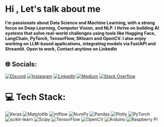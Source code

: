 #  Hi , Let's talk about me 
**I’m passionate about Data Science and Machine Learning, with a strong focus on Deep Learning, Computer Vision, and NLP. I thrive on building AI systems that solve real-world challenges using tools like Hugging Face, LangChain, PyTorch, TensorFlow, SKlearn and OpenCV. I also enjoy working on LLM-based applications, integrating models via FastAPI and Streamlit. Open to work, Contact anytime on LinkedIn**



## 🌐 Socials:
[![Discord](https://img.shields.io/badge/Discord-%237289DA.svg?logo=discord&logoColor=white)](https://discord.gg/fukit_.) [![Instagram](https://img.shields.io/badge/Instagram-%23E4405F.svg?logo=Instagram&logoColor=white)](https://instagram.com/ahmed.nos7yy) [![LinkedIn](https://img.shields.io/badge/LinkedIn-%230077B5.svg?logo=linkedin&logoColor=white)](https://linkedin.com/in/nos7y) [![Medium](https://img.shields.io/badge/Medium-12100E?logo=medium&logoColor=white)](https://medium.com/@nos7y) [![Stack Overflow](https://img.shields.io/badge/-Stackoverflow-FE7A16?logo=stack-overflow&logoColor=white)](https://stackoverflow.com/users/29049806) 

# 💻 Tech Stack:
![Keras](https://img.shields.io/badge/Keras-%23D00000.svg?style=flat&logo=Keras&logoColor=white) ![Matplotlib](https://img.shields.io/badge/Matplotlib-%23ffffff.svg?style=flat&logo=Matplotlib&logoColor=black) ![mlflow](https://img.shields.io/badge/mlflow-%23d9ead3.svg?style=flat&logo=numpy&logoColor=blue) ![NumPy](https://img.shields.io/badge/numpy-%23013243.svg?style=flat&logo=numpy&logoColor=white) ![Pandas](https://img.shields.io/badge/pandas-%23150458.svg?style=flat&logo=pandas&logoColor=white) ![Plotly](https://img.shields.io/badge/Plotly-%233F4F75.svg?style=flat&logo=plotly&logoColor=white) ![PyTorch](https://img.shields.io/badge/PyTorch-%23EE4C2C.svg?style=flat&logo=PyTorch&logoColor=white) ![scikit-learn](https://img.shields.io/badge/scikit--learn-%23F7931E.svg?style=flat&logo=scikit-learn&logoColor=white) ![Scipy](https://img.shields.io/badge/SciPy-%230C55A5.svg?style=flat&logo=scipy&logoColor=%white) ![TensorFlow](https://img.shields.io/badge/TensorFlow-%23FF6F00.svg?style=flat&logo=TensorFlow&logoColor=white) ![OpenCV](https://img.shields.io/badge/opencv-%23white.svg?style=flat&logo=opencv&logoColor=white) ![Arduino](https://img.shields.io/badge/-Arduino-00979D?style=flat&logo=Arduino&logoColor=white) ![Raspberry Pi](https://img.shields.io/badge/-Raspberry_Pi-C51A4A?style=flat&logo=Raspberry-Pi)
